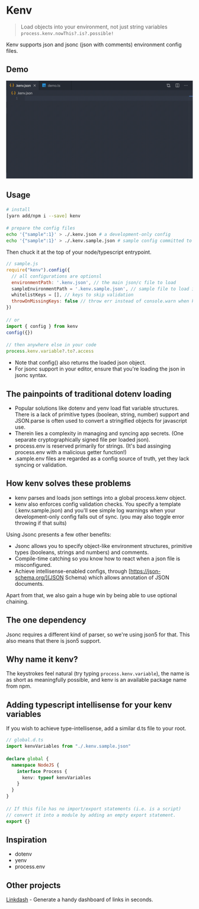 # Kenv

> Load objects into your environment, not just string variables `process.kenv.nowThis?.is?.possible!`

Kenv supports json and jsonc (json with comments) environment config files.

## Demo

![Kenv demo](https://raw.githubusercontent.com/igimanaloto/kenv/master/readme_assets/demo.gif)

## Usage

```sh
# install
[yarn add/npm i --save] kenv

# prepare the config files
echo '{"sample":1}' > ./.kenv.json # a development-only config
echo '{"sample":1}' > ./.kenv.sample.json # sample config committed to source
```

Then chuck it at the top of your node/typescript entrypoint.

```javascript
// sample.js
require("kenv").config({
  // all configurations are optionsl
  environmentPath: '.kenv.json', // the main json/c file to load
  sampleEnvironmentPath = '.kenv.sample.json', // sample file to load in source
  whitelistKeys = [], // keys to skip validation
  throwOnMissingKeys: false // throw err instead of console.warn when keys are missing.
})

// or
import { config } from kenv
config({})

// then anywhere else in your code
process.kenv.variable?.to?.access
```

- Note that config() also returns the loaded json object.
- For jsonc support in your editor, ensure that you're loading the json in jsonc
  syntax.

## The painpoints of traditional dotenv loading

- Popular solutions like dotenv and yenv load flat variable structures. There is
  a lack of primitive types (boolean, string, number) support and JSON.parse is often
  used to convert a stringified objects for javascript use.
- Therein lies a complexity in managing and syncing app secrets. (One separate cryptographically signed file per loaded json).
- process.env is reserved primarily for strings. (It's bad assinging process.env with a malicious getter function!)
- .sample.env files are regarded as a config source of truth, yet they lack syncing or validation.

## How kenv solves these problems

- kenv parses and loads json settings into a global process.kenv object.
- kenv also enforces config validation checks. You specify a template
  (.kenv.sample.json) and you'll see simple log warnings when your
  development-only config falls out of sync. (you may also toggle error throwing
  if that suits)

Using Jsonc presents a few other benefits:

- Jsonc allows you to specify object-like environment structures,
  primitive types (booleans, strings and numbers) and comments.
- Compile-time catching so you know how to react when a json file is misconfigured.
- Achieve intellisense-enabled configs, through [https://json-schema.org/](JSON
  Schema) which allows annotation of JSON documents.

Apart from that, we also gain a huge win by being able to use optional chaining.

## The one dependency

Jsonc requires a different kind of parser, so we're using json5 for that. This
also means that there is json5 support.

## Why name it kenv?

The keystrokes feel natural (try typing `process.kenv.variable`), the name is as short as meaningfully possible, and
kenv is an available package name from npm.

## Adding typescript intellisense for your kenv variables

If you wish to achieve type-intellisense, add a similar d.ts file to your root.

```typescript
// global.d.ts
import kenvVariables from "./.kenv.sample.json"

declare global {
  namespace NodeJS {
    interface Process {
      kenv: typeof kenvVariables
    }
  }
}

// If this file has no import/export statements (i.e. is a script)
// convert it into a module by adding an empty export statement.
export {}
```

## Inspiration

- dotenv
- yenv
- process.env

## Other projects

[Linkdash](https://github.com/igimanaloto/linkdash) - Generate a handy dashboard of links in seconds.
